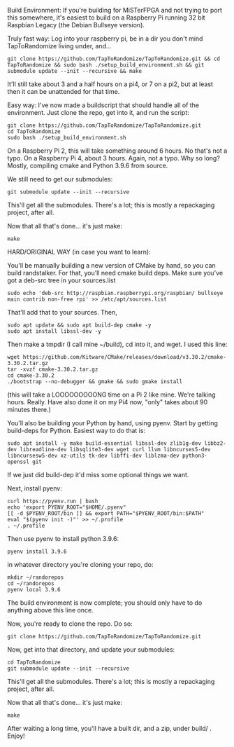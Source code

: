 Build Environment: If you're building for MiSTerFPGA and not trying to port this somewhere, it's easiest to build on a Raspberry Pi running 32 bit Raspbian Legacy (the Debian Bullseye version).

Truly fast way: Log into your raspberry pi, be in a dir you don't mind TapToRandomize living under, and...

```
git clone https://github.com/TapToRandomize/TapToRandomize.git && cd TapToRandomize && sudo bash ./setup_build_environment.sh && git submodule update --init --recursive && make
```

It'll still take about 3 and a half hours on a pi4, or 7 on a pi2, but at least then it can be unattended for that time.

Easy way: I've now made a buildscript that should handle all of the environment. Just clone the repo, get into it, and run the script:

```
git clone https://github.com/TapToRandomize/TapToRandomize.git
cd TapToRandomize
sudo bash ./setup_build_environment.sh
```

On a Raspberry Pi 2, this will take something around 6 hours. No that's not a typo. On a Raspberry Pi 4, about 3 hours. Again, not a typo. Why so long? Mostly, compiling cmake and Python 3.9.6 from source.

We still need to get our submodules:

```
git submodule update --init --recursive
```

This'll get all the submodules. There's a lot; this is mostly a repackaging project, after all.

Now that all that's done... it's just make:

```
make
```

HARD/ORIGINAL WAY (in case you want to learn):

You'll be manually building a new version of CMake by hand, so you can build randstalker. For that, you'll need cmake build deps. Make sure you've got a deb-src tree in your sources.list

```
sudo echo 'deb-src http://raspbian.raspberrypi.org/raspbian/ bullseye main contrib non-free rpi' >> /etc/apt/sources.list
```

That'll add that to your sources. Then,

```
sudo apt update && sudo apt build-dep cmake -y
sudo apt install libssl-dev -y
```

Then make a tmpdir (I call mine ~/build), cd into it, and wget. I used this line:
```
wget https://github.com/Kitware/CMake/releases/download/v3.30.2/cmake-3.30.2.tar.gz
tar -xvzf cmake-3.30.2.tar.gz
cd cmake-3.30.2
./bootstrap --no-debugger && gmake && sudo gmake install
```
(this will take a LOOOOOOOOONG time on a Pi 2 like mine. We're talking hours. Really. Have also done it on my Pi4 now, "only" takes about 90 minutes there.)

You'll also be building your Python by hand, using pyenv. Start by getting build-deps for Python. Easiest way to do that is:

```
sudo apt install -y make build-essential libssl-dev zlib1g-dev libbz2-dev libreadline-dev libsqlite3-dev wget curl llvm libncurses5-dev libncursesw5-dev xz-utils tk-dev libffi-dev liblzma-dev python3-openssl git
```

If we just did build-dep it'd miss some optional things we want.

Next, install pyenv:

```
curl https://pyenv.run | bash
echo 'export PYENV_ROOT="$HOME/.pyenv"
[[ -d $PYENV_ROOT/bin ]] && export PATH="$PYENV_ROOT/bin:$PATH"
eval "$(pyenv init -)"' >> ~/.profile
. ~/.profile
```

Then use pyenv to install python 3.9.6:

```
pyenv install 3.9.6
```

in whatever directory you're cloning your repo, do:

```
mkdir ~/randorepos
cd ~/randorepos
pyenv local 3.9.6
```

The build environment is now complete; you should only have to do anything above this line once.

Now, you're ready to clone the repo. Do so:

```
git clone https://github.com/TapToRandomize/TapToRandomize.git
```

Now, get into that directory, and update your submodules:

```
cd TapToRandomize
git submodule update --init --recursive
```

This'll get all the submodules. There's a lot; this is mostly a repackaging project, after all.

Now that all that's done... it's just make:

```
make
```

After waiting a long time, you'll have a built dir, and a zip, under build/ . Enjoy!
